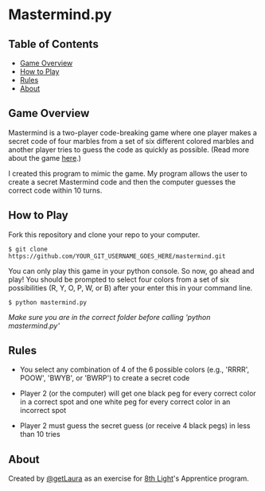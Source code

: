 Mastermind.py
=========

## Table of Contents
 
* [Game Overview](#Overview)
* [How to Play](#Instructions)
* [Rules](#Rules)
* [About](#About)
 
## <a name="Overview"></a>Game Overview
Mastermind is a two-player code-breaking game where one player makes a secret code of four marbles from a set of six different colored marbles and another player tries to guess the code as quickly as possible. (Read more about the game [here][1].) 

I created this program to mimic the game. My program allows the user to create a secret Mastermind code and then the computer guesses the correct code within 10 turns. 

## <a name="Instructions"></a>How to Play

Fork this repository and clone your repo to your computer.

```$ git clone https://github.com/YOUR_GIT_USERNAME_GOES_HERE/mastermind.git```

You can only play this game in your python console. So now, go ahead and play! You should be prompted to select four colors from a set of six possibilities (R, Y, O, P, W, or B) after your enter this in your command line.

```$ python mastermind.py```

*Make sure you are in the correct folder before calling 'python mastermind.py'*
 
## <a name="Rules"></a>Rules

  - You select any combination of 4 of the 6 possible colors (e.g., 'RRRR', POOW', 'BWYB', or 'BWRP') to create a secret code
 
  - Player 2 (or the computer) will get one black peg for every correct color in a correct spot and one white peg for every correct color in an incorrect spot

  - Player 2 must guess the secret guess (or receive 4 black pegs) in less than 10 tries

## <a name="About"></a>About
Created by [@getLaura][2] as an exercise for [8th Light][3]'s Apprentice program. 


[1]:http://en.wikipedia.org/wiki/Mastermind_(board_game)
[2]:http://twitter.com/getlaura
[3]:http://8thlight.com

    